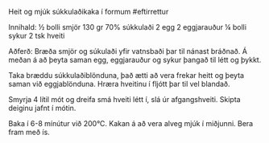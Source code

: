 Heit og mjúk súkkulaðikaka í formum
#eftirrettur

Innihald:
½ bolli smjör
130 gr 70% súkkulaði
2 egg
2 eggjarauður
¼ bolli sykur
2 tsk hveiti

Aðferð:
Bræða smjör og súkulaði yfir vatnsbaði þar til nánast bráðnað. Á meðan á að þeyta saman egg, eggjarauður og sykur þangað til létt og þykkt.

Taka bræddu súkkulaðiblönduna, það ætti að vera frekar heitt og þeyta saman við eggjablönduna. Hræra hveitinu í fljótt þar til vel blandað.

Smyrja 4 lítil mót og dreifa smá hveiti létt í, slá úr afgangshveiti. Skipta deiginu jafnt í mótin.

Baka í 6-8 mínútur við 200°C. Kakan á að vera alveg mjúk í miðjunni. Bera fram með ís.
